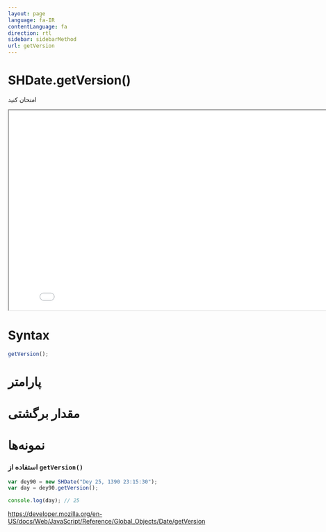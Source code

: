 ```yaml
---
layout: page
language: fa-IR
contentLanguage: fa
direction: rtl
sidebar: sidebarMethod
url: getVersion
---
```


# SHDate.getVersion()

امتحان کنید

<iframe style="width: 830px; height: 460px;" src="/SHDateTime-js/examples/live.html?function=getVersion" title="MDN Web Docs Interactive Example" loading="lazy"></iframe>
<br/>

# Syntax

```js
getVersion();
```

# پارامتر

# مقدار برگشتی

# نمونه‌ها

### استفاده از <code dir="ltr">getVersion()</code>

```js
var dey90 = new SHDate("Dey 25, 1390 23:15:30");
var day = dey90.getVersion();

console.log(day); // 25
```

https://developer.mozilla.org/en-US/docs/Web/JavaScript/Reference/Global_Objects/Date/getVersion
